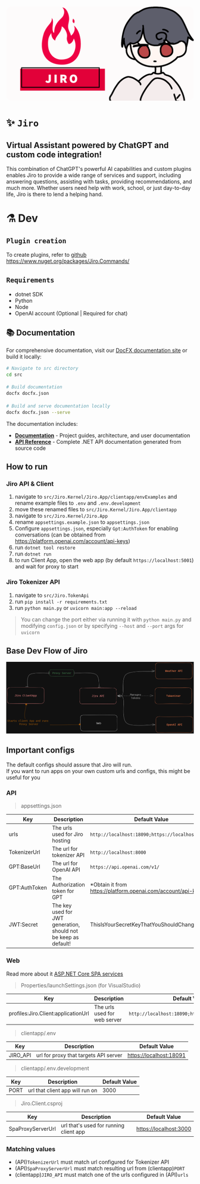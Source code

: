 <p align="center">
    <img src="assets/JiroBanner.png" style="border-radius: 15px;" alt=""/>
</p>

# ✨ `Jiro`

## Virtual Assistant powered by ChatGPT and custom code integration!

This combination of ChatGPT's powerful AI capabilities and custom plugins enables Jiro to provide a wide range of services and support, including answering questions, assisting with tasks, providing recommendations, and much more. Whether users need help with work, school, or just day-to-day life, Jiro is there to lend a helping hand.

# ⚗️ Dev

## `Plugin creation`

To create plugins, refer to [github](https://github.com/HueByte/Jiro.Libs) <https://www.nuget.org/packages/Jiro.Commands/>

## `Requirements`

- dotnet SDK
- Python
- Node
- OpenAI account (Optional | Required for chat)

## 📚 Documentation

For comprehensive documentation, visit our [DocFX documentation site](src/_site/index.html) or build it locally:

```bash
# Navigate to src directory
cd src

# Build documentation
docfx docfx.json

# Build and serve documentation locally
docfx docfx.json --serve
```

The documentation includes:

- **[Documentation](src/_site/documentation/)** - Project guides, architecture, and user documentation
- **[API Reference](src/_site/api/)** - Complete .NET API documentation generated from source code

## How to run

### **Jiro API & Client**

1. navigate to `src/Jiro.Kernel/Jiro.App/clientapp/envExamples` and rename example files to `.env` and `.env.development`
2. move these renamed files to `src/Jiro.Kernel/Jiro.App/clientapp`
3. navigate to `src/Jiro.Kernel/Jiro.App`
4. rename `appsettings.example.json` to `appsettings.json`
5. Configure `appsettings.json`, especially `Gpt:AuthToken` for enabling conversations (can be obtained from <https://platform.openai.com/account/api-keys>)
6. run `dotnet tool restore`
7. run `dotnet run`
8. to run Client App, open the web app (by default `https://localhost:5001`) and wait for proxy to start

### **Jiro Tokenizer API**

1. navigate to `src/Jiro.TokenApi`
2. run `pip install -r requirements.txt`
3. run `python main.py` or `uvicorn main:app --reload`

> You can change the port either via running it with `python main.py` and modifying `config.json` or by specifying `--host` and `--port` args for `uvicorn`

## Base Dev Flow of Jiro

![DevFlow](assets/JiroDevFlow.png)

## Important configs

The default configs should assure that Jiro will run.<br />
If you want to run apps on your own custom urls and configs, this might be useful for you

### API

> appsettings.json

| Key | Description | Default Value |
| --- | --- | --- |
| urls | The urls used for Jiro hosting | `http://localhost:18090;https://localhost:18091` |
| TokenizerUrl | The url for tokenizer API | `http://localhost:8000` |
| GPT:BaseUrl | The url for OpenAI API | `https://api.openai.com/v1/` |
| GPT:AuthToken | The Authorization token for GPT | *Obtain it from <https://platform.openai.com/account/api-keys> |
| JWT:Secret | The key used for JWT generation, should not be keep as default! | ThisIsYourSecretKeyThatYouShouldChange |

### Web

Read more about it [ASP.NET Core SPA services](https://learn.microsoft.com/en-us/aspnet/core/client-side/spa/intro?view=aspnetcore-7.0)

> Properties/launchSettings.json (for VisualStudio)

| Key | Description | Default Value |
| --- | --- | --- |
| profiles:Jiro.Client:applicationUrl | The urls used for web server | `http://localhost:18090;https://localhost:18091` |

> clientapp/.env

| Key | Description | Default Value |
| --- | --- | --- |
| JIRO_API | url for proxy that targets API server | <https://localhost:18091> |

> clientapp/.env.development

| Key | Description | Default Value |
| --- | --- | --- |
| PORT | url that client app will run on | 3000 |

> Jiro.Client.csproj

| Key | Description | Default Value |
| --- | --- | --- |
| SpaProxyServerUrl | url that's used for running client app | <https://localhost:3000> |

### Matching values

- (API)`TokenizerUrl` must match url configured for Tokenizer API
- (API)`SpaProxyServerUrl` must match resulting url from (clientapp)`PORT`
- (clientapp)`JIRO_API` must match one of the urls configured in (API)`urls`
